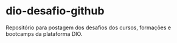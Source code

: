 # dio-desafio-github
Repositório para postagem dos desafios dos cursos, formações e bootcamps da plataforma DIO.
